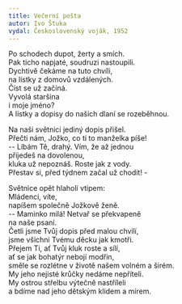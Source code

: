 ```yaml
---
title: Večerní pošta 
autor: Ivo Štuka
vydal: Československý voják, 1952
---
```


Po schodech dupot, žerty a smích.  
Pak ticho napjaté, soudruzi nastoupili.  
Dychtivě čekáme na tuto chvíli,  
na lístky z domovů vzdálených.  
Číst se už začíná.  
Vyvolá staršina    
i moje jméno?   
A lístky a dopisy do našich dlaní se rozeběhnou.

Na naši světnici jediný dopis přišel.    
Přečti nám, Jožko, co ti to manželka píše!     
-- Líbám Tě, drahý. Vím, že až jednou    
přijedeš na dovolenou,    
kluka už nepoznáš. Roste jak z vody.   
Přestav si, před týdnem začal už chodit! -

Světnice opět hlaholí vtipem:   
Mládenci, víte,     
napíšem společně Jožkově ženě.   
-- Maminko milá! Netvař se překvapeně    
na naše psaní.      
Četli jsme Tvůj dopis před malou chvílí,  
jsme všichni Tvému děcku jak kmotři.   
Přejem Ti, ať Tvůj kluk roste a sílí,  
ať se jak bohatýr nebojí modřin,   
směle se rozlétne v životě našem volném a širém.  
My jeho nejisté krůčky nedáme nepříteli.  
My ostrou střelbu výtečně nastříleli    
a bdíme nad jeho dětským klidem a mírem.